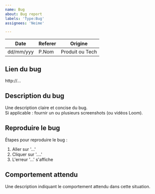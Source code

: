 ```yaml
---
name: Bug
about: Bug report
labels: 'Type:Bug'
assignees: 'Neime'

---
```


| Date | Referer | Origine |
|-|-|-|
| dd/mm/yyy | P.Nom | Produit ou Tech |

## Lien du bug

http://...

## Description du bug

Une description claire et concise du bug.  
Si applicable : fournir un ou plusieurs screenshots (ou vidéos Loom).

## Reproduire le bug

Étapes pour reproduire le bug :
1. Aller sur '...'
2. Cliquer sur '....'
3. L'erreur '...' s'affiche

## Comportement attendu

Une description indiquant le comportement attendu dans cette situation.
